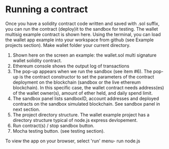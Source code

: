 # Running a contract

Once you have a solidity contract code written and saved with .sol suffix, you can run the contract (deploy)it to the sandbox for testing. The wallet multisig example contract is shown here. Using the terminal, you can load the wallet app example into your workspace from github (see Example projects section). Make wallet folder your current directory. 


1. Shown here on the screen an example: the wallet.sol multi signature wallet solidity contract. 
2. Ethereum console shows the output log of transactions
3. The pop-up appears when we run the sandbox (see item #6). The pop-up is the contract constructor to set the parameters of the contract deployment on the blockchain (sandbox or the live ethereum blockchain). In this specific case, the wallet contract needs address(es) of the wallet owner(s), amount of ether held, and daily spend limit.
4. The sandbox panel lists sandboxID, account addresses and deployed contracts on the sandbox simulated blockchain. See sandbox panel in next section.
5. The project directory structure. The wallet example project has a directory structure typical of node.js express devlopement. 
6. Run contract(s) / stop sandbox button.
7. Mocha testing button. (see testing section).



To view the app on your browser, select 'run' menu- run node.js

